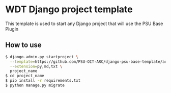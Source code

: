 # WDT Django project template

This template is used to start any Django project that will use the PSU Base Plugin

## How to use

```bash
$ django-admin.py startproject \
  --template=https://github.com/PSU-OIT-ARC/django-psu-base-template/archive/master.zip \
  --extension=py,md,txt \
  project_name
$ cd project_name
$ pip install -r requirements.txt
$ python manage.py migrate
```